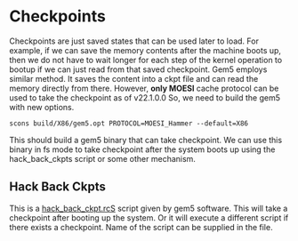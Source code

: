 # Checkpoints
Checkpoints are just saved states that can be used later to load. For example, if we can save the memory contents after the machine boots up, then we do not have to wait longer for each step of the kernel operation to bootup if we can just read from that saved checkpoint. 
Gem5 employs similar method. 
It saves the content into a ckpt file and can read the memory directly from there. 
However, __only MOESI__ cache protocol can be used to take the checkpoint as of v22.1.0.0 
So, we need to build the gem5 with new options. 

```
scons build/X86/gem5.opt PROTOCOL=MOESI_Hammer --default=X86 
```
This should build a gem5 binary that can take checkpoint. 
We can use this binary in fs mode to take checkpoint after the system boots up using the hack_back_ckpts script or some other mechanism. 

## Hack Back Ckpts
This is a [hack_back_ckpt.rcS](hack_back_ckpt.rcS) script given by gem5 software. This will take a checkpoint after booting up the system. Or it will execute a different script if there exists a checkpoint. Name of the script can be supplied in the file.


